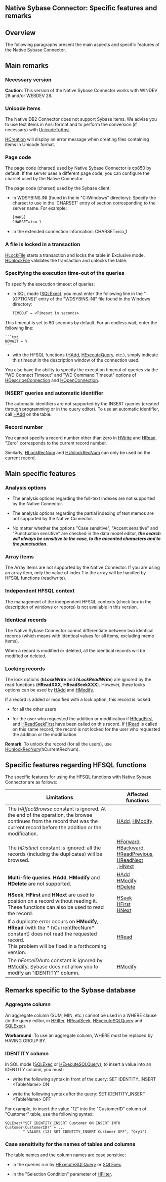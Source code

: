 
## Native Sybase Connector: Specific features and remarks 
			



<a name="NOTE1"></a>
<a name="NOTE1_1"></a>


## Overview
<a name="overview_ELTTEXTE000390"></a>
The following paragraphs present the main aspects and specific features of the Native Sybase Connector.

<a name="NOTE2"></a>
<a name="NOTE2_1"></a>


## Main remarks
<a name="main_remarks_ELTTEXTE000414"></a>


### Necessary version
<a name="necessary_version_ELTPARAGRAPHE000018"></a>

**Caution**: This version of the Native Sybase Connector works with WINDEV 28 and/or WEBDEV 28.
<a name="NOTE2_2"></a>


### Unicode items
<a name="unicode_items_ELTPARAGRAPHE000029"></a>

The Native DB2 Connector does not support Sybase items. We advise you to use text items in Ansi format and to perform the conversion (if necessary) with [UnicodeToAnsi](../WDLang1/3024025.md).

[HCreation](../WDLang4/3044255.md) will display an error message when creating files containing items in Unicode format.
<a name="NOTE2_3"></a>


### Page code
<a name="page_code_ELTPARAGRAPHE000043"></a>

The page code (charset) used by Native Sybase Connector is cp850 by default. If the server uses a different page code, you can configure the charset used by the Native Connector.

The page code (charset) used by the Sybase client:

- in WDSYBINS.INI (found in the in "C:\\Windows" directory):
	Specify the charset to use in the 'CHARSET' entry of section corresponding to the server name. For example:
	
	```txt
	[MARS]
	CHARSET=iso_1
	```


- in the extended connection information: CHARSET=iso_1



<a name="NOTE2_4"></a>


### A file is locked in a transaction
<a name="file_locked_transaction_ELTPARAGRAPHE000059"></a>

[HLockFile](../WDLang4/3044153.md) starts a transaction and locks the table in Exclusive mode. [HUnlockFile](../WDLang4/3044160.md) validates the transaction and unlocks the table.
<a name="NOTE2_5"></a>


### Specifying the execution time-out of the queries
<a name="specifying_the_execution_timeout_the_queries_ELTPARAGRAPHE000071"></a>

To specify the execution timeout of queries:

- in SQL mode ([SQLExec](../WDLang4/3072007.md)), you must enter the following line in the "[OPTIONS]" entry of the "WDSYBINS.INI" file found in the Windows directory: 
	
	```txt
	TIMEOUT = <Timeout in seconds>
	```
This timeout is set to 60 seconds by default.
	For an endless wait, enter the following line:
	
	```txt
	NOWAIT = Y
	```


- with the HFSQL functions ([HAdd](../WDLang4/3044147.md), [HExecuteQuery](../WDLang4/3044080.md), etc.), simply indicate this timeout in the description window of the connection used.




You also have the ability to specify the execution timeout of queries via the "WD Connect Timeout" and "WD Command Timeout" options of [HDescribeConnection](../WDLang4/3044205.md) and [HOpenConnection](../WDLang4/3044107.md).
<a name="NOTE2_6"></a>


### INSERT queries and automatic identifier
<a name="insert_queries_and_automatic_identifier_ELTPARAGRAPHE000111"></a>

The automatic identifiers are not supported by the INSERT queries (created through programming or in the query editor). To use an automatic identifier, call [HAdd](../WDLang4/3044147.md) on the table.
<a name="NOTE2_7"></a>


### Record number
<a name="record_number_ELTPARAGRAPHE000121"></a>

You cannot specify a record number other than zero in [HWrite](../WDLang4/3044092.md) and [HRead](../WDLang4/3044047.md). "Zero" corresponds to the current record number.

Similarly, [HLockRecNum](../WDLang4/3044152.md) and [HUnlockRecNum](../WDLang4/3044194.md) can only be used on the current record.

<a name="NOTE3"></a>
<a name="NOTE3_1"></a>


## Main specific features
<a name="main_specific_features_ELTTEXTE000474"></a>


### Analysis options
<a name="analysis_options_ELTPARAGRAPHE000144"></a>

- The analysis options regarding the full-text indexes are not supported by the Native Connector.

- The analysis options regarding the partial indexing of text memos are not supported by the Native Connector.

- No matter whether the options "Case sensitive", "Accent sensitive" and "Punctuation sensitive" are checked in the data model editor, ***the search will always be sensitive to the case, to the accented characters and to the punctuation***. 



<a name="NOTE3_2"></a>


### Array items
<a name="array_items_ELTPARAGRAPHE000153"></a>

The Array items are not supported by the Native Connector. If you are using an array item, only the value of index 1 in the array will be handled by HFSQL functions (read/write).
<a name="NOTE3_3"></a>


### Independent HFSQL context
<a name="independent_hfsql_context_ELTPARAGRAPHE000160"></a>

The management of the independent HFSQL contexts (check box in the description of windows or reports) is not available in this version.
<a name="NOTE3_4"></a>


### Identical records
<a name="identical_records_ELTPARAGRAPHE000167"></a>

The Native Sybase Connector cannot differentiate between two identical records (which means with identical values for all items, excluding memo items).

When a record is modified or deleted, all the identical records will be modified or deleted.
<a name="NOTE3_5"></a>


### Locking records
<a name="locking_records_ELTPARAGRAPHE000176"></a>

The lock options (***hLockWrite*** and ***hLockReadWrite***) are ignored by the read functions (**HReadXXX**, **HReadSeekXXX**). However, these locks options can be used by [HAdd](../WDLang4/3044147.md) and [HModify](../WDLang4/3044042.md).

If a record is added or modified with a lock option, this record is locked:

- for all the other users

- for the user who requested the addition or modification if [HReadFirst](../WDLang4/3044051.md) and [HReadSeekFirst](../WDLang4/3044036.md) have been called on this record. If [HRead](../WDLang4/3044047.md) is called on this same record, the record is not locked for the user who requested the addition or the modification.




**Remark**: To unlock the record (for all the users), use [HUnlockRecNum](../WDLang4/3044194.md)(hCurrentRecNum).

<a name="NOTE4"></a>
<a name="NOTE4_1"></a>


## Specific features regarding HFSQL functions
<a name="specific_features_regarding_hfsql_functions_ELTTEXTE000522"></a>
The specific features for using the HFSQL functions with Native Sybase Connector are as follows:

| Limitations | Affected functions |
| --- | --- |
| The *hAffectBrowse* constant is ignored. At the end of the operation, the browse continues from the record that was the current record before the addition or the modification. | [HAdd](../WDLang4/3044147.md), [HModify](../WDLang4/3044042.md) |
| The *hDistinct* constant is ignored: all the records (including the duplicates) will be browsed. | [HForward](../WDLang4/3044154.md), [HBackward](../WDLang4/3044126.md),<br>[HReadPrevious](../WDLang4/3044048.md), [HReadNext](../WDLang4/3044037.md)<a name="?"></a><br>, [HNext](../WDLang4/3044027.md) |
| **Multi-file queries.** **HAdd**, **HModify** and **HDelete** are not supported. | [HAdd](../WDLang4/3044147.md)<br>[HModify](../WDLang4/3044042.md)<br>[HDelete](../WDLang4/3044018.md) |
| **HSeek**, **HFirst** and **HNext** are used to position on a record without reading it.<br>These functions can also be used to read the record. | [HSeek](../WDLang4/3044130.md)<br>[HFirst](../WDLang4/3044113.md)<br>[HNext](../WDLang4/3044027.md) |
| If a duplicate error occurs on **HModify**, **HRead** (with the * hCurrentRecNum* constant) does not read the requested record.<br>This problem will be fixed in a forthcoming version. | [HRead](../WDLang4/3044047.md) |
| The *hForceIDAuto* constant is ignored by [HModify](../WDLang4/3044042.md). Sybase does not allow you to modify an "IDENTITY" column. | [HModify](../WDLang4/3044042.md) |



<a name="NOTE5"></a>
<a name="NOTE5_1"></a>


## Remarks specific to the Sybase database
<a name="remarks_specific_the_sybase_database_ELTTEXTE000546"></a>


### Aggregate column
<a name="aggregate_column_ELTPARAGRAPHE000288"></a>

An aggregate column (SUM, MIN, etc.) cannot be used in a WHERE clause (in the query editor, in [HFilter](../WDLang4/3044100.md), [HReadSeek](../WDLang4/3044050.md), [HExecuteSQLQuery](../WDLang4/3044084.md) and [SQLExec](../WDLang4/3072007.md)).

**Workaround**: To use an aggregate column, WHERE must be replaced by HAVING GROUP BY.
<a name="NOTE5_2"></a>


### IDENTITY column
<a name="identity_column_ELTPARAGRAPHE000309"></a>

In SQL mode ([SQLExec](../WDLang4/3072007.md) or [HExecuteSQLQuery](../WDLang4/3044084.md)), to insert a value into an IDENTITY column, you must:

- write the following syntax in front of the query: SET IDENTITY_INSERT &lt;TableName&gt; ON

- write the following syntax after the query: SET IDENTITY_INSERT &lt;TableName&gt; OFF




For example, to insert the value "12" into the "CustomerID" column of "Customer" table, use the following syntax:


```wl
SQLExec("SET IDENTITY_INSERT Customer ON INSERT INTO Customer(CustomerID)" + ...
		" VALUES (12) SET IDENTITY_INSERT Customer OFF", "Qry1")
```

<a name="NOTE5_3"></a>


### Case sensitivity for the names of tables and columns
<a name="case_sensitivity_for_the_names_tables_and_columns_ELTPARAGRAPHE000329"></a>

The table names and the column names are case sensitive:

- in the queries run by [HExecuteSQLQuery](../WDLang4/3044084.md) or [SQLExec](../WDLang4/3072007.md).

- in the "Selection Condition" parameter of [HFilter](../WDLang4/3044100.md).





